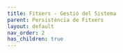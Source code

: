 ```yaml
---
title: Fitxers - Gestió del Sistema
parent: Persistència de Fitxers
layout: default
nav_order: 2
has_children: true
---
```

